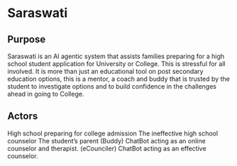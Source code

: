 # Saraswati
## Purpose
Saraswati is an AI agentic system that assists families preparing for a high school student application for University or College.  This is stressful for all involved.  It is more than just an educational tool on post secondary education options, this is a mentor, a coach and buddy that is trusted by the student to investigate options and to build confidence in the challenges ahead in going to College.

## Actors
<Student> High school preparing for college admission
<Councilor> The ineffective high school counselor 
<Parent> The student’s parent
(Buddy) ChatBot acting as an online counselor and therapist.
(eCounciler) ChatBot acting as an effective counselor.



